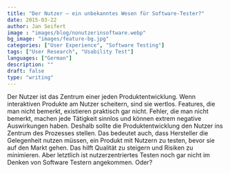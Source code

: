 ```yaml
---
title: "Der Nutzer – ein unbekanntes Wesen für Software-Tester?"
date: 2015-03-22
author: Jan Seifert
image : "images/blog/nonutzerinsoftware.webp"
bg_image: "images/feature-bg.jpg"
categories: ["User Experience", "Software Testing"]
tags: ["User Research", "Usability Test"]
languages: ["German"]
description: ""
draft: false
type: "writing"
---
```



Der Nutzer ist das Zentrum einer jeden Produktentwicklung. Wenn interaktiven Produkte am Nutzer scheitern, sind sie wertlos. Features, die man nicht bemerkt, existieren praktisch gar nicht. Fehler, die man nicht bemerkt, machen jede Tätigkeit sinnlos und können extrem negative Auswirkungen haben. Deshalb sollte die Produktentwicklung den Nutzer ins Zentrum des Prozesses stellen. Das bedeutet auch, dass Hersteller die Gelegenheit nutzen müssen, ein Produkt mit Nutzern zu testen, bevor sie auf den Markt gehen. Das hilft Qualität zu steigern und Risiken zu minimieren. Aber letztlich ist nutzerzentriertes Testen noch gar nicht im Denken von Software Testern angekommen. Oder?